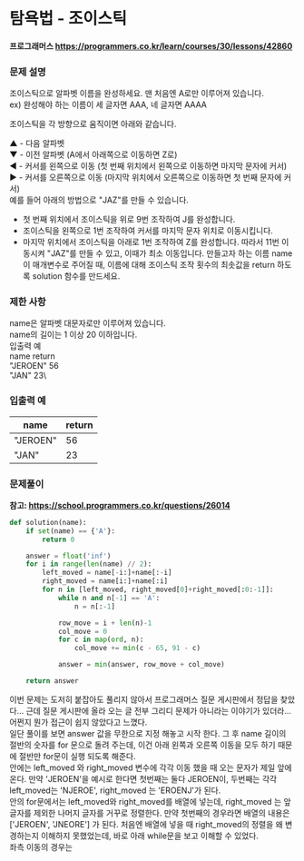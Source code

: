 # 탐욕법 - 조이스틱
#### 프로그래머스 https://programmers.co.kr/learn/courses/30/lessons/42860

### 문제 설명
조이스틱으로 알파벳 이름을 완성하세요. 맨 처음엔 A로만 이루어져 있습니다.\
ex) 완성해야 하는 이름이 세 글자면 AAA, 네 글자면 AAAA

조이스틱을 각 방향으로 움직이면 아래와 같습니다.

▲ - 다음 알파벳\
▼ - 이전 알파벳 (A에서 아래쪽으로 이동하면 Z로)\
◀ - 커서를 왼쪽으로 이동 (첫 번째 위치에서 왼쪽으로 이동하면 마지막 문자에 커서)\
▶ - 커서를 오른쪽으로 이동 (마지막 위치에서 오른쪽으로 이동하면 첫 번째 문자에 커서)\
예를 들어 아래의 방법으로 "JAZ"를 만들 수 있습니다.

- 첫 번째 위치에서 조이스틱을 위로 9번 조작하여 J를 완성합니다.
- 조이스틱을 왼쪽으로 1번 조작하여 커서를 마지막 문자 위치로 이동시킵니다.
- 마지막 위치에서 조이스틱을 아래로 1번 조작하여 Z를 완성합니다.
따라서 11번 이동시켜 "JAZ"를 만들 수 있고, 이때가 최소 이동입니다.
만들고자 하는 이름 name이 매개변수로 주어질 때, 이름에 대해 조이스틱 조작 횟수의 최솟값을 return 하도록 solution 함수를 만드세요.

### 제한 사항
name은 알파벳 대문자로만 이루어져 있습니다.\
name의 길이는 1 이상 20 이하입니다.\
입출력 예\
name	return\
"JEROEN"	56\
"JAN"	23\

### 입출력 예

|name|return|
|---|---|
|"JEROEN"|56|
|"JAN"|23|

### 문제풀이

**참고: https://school.programmers.co.kr/questions/26014**

```python
def solution(name):
    if set(name) == {'A'}:
        return 0

    answer = float('inf')
    for i in range(len(name) // 2):
        left_moved = name[-i:]+name[:-i]
        right_moved = name[i:]+name[:i]
        for n in [left_moved, right_moved[0]+right_moved[:0:-1]]:
            while n and n[-1] == 'A':
                n = n[:-1]

            row_move = i + len(n)-1
            col_move = 0
            for c in map(ord, n):
                col_move += min(c - 65, 91 - c)

            answer = min(answer, row_move + col_move)

    return answer
```

이번 문제는 도저히 붙잡아도 풀리지 않아서 프로그래머스 질문 게시판에서 정답을 찾았다... 근데 질문 게시판에 올라 오는 글 전부 그리디 문제가 아니라는 이야기가 있더라...
어쩐지 뭔가 접근이 쉽지 않았다고 느꼈다.\
일단 풀이를 보면 answer 값을 무한으로 지정 해놓고 시작 한다. 그 후 name 길이의 절반의 숫자를 for 문으로 돌려 주는데, 이건 아래 왼쪽과 오른쪽 이동을 모두 하기 때문에
절반만 for문이 실행 되도록 해준다. \
안에는 left_moved 와 right_moved 변수에 각각 이동 했을 때 오는 문자가 제일 앞에 온다. 만약 'JEROEN'을 예시로 한다면 첫번째는 둘다 JEROEN이, 
두번째는 각각 left_moved는 'NJEROE', right_moved 는 'EROENJ'가 된다.\
안의 for문에서는 left_moved와 right_moved를 배열에 넣는데, right_moved 는 앞글자를 제외한 나머지 글자를 거꾸로 정렬한다. 만약 첫번째의 경우라면 배열의 내용은
['JEROEN', 'JNEORE'] 가 된다. 처음엔 배열에 넣을 때 right_moved의 정렬을 왜 변경하는지 이해하지 못했었는데, 바로 아래 while문을 보고 이해할 수 있었다.\
좌측 이동의 경우는 